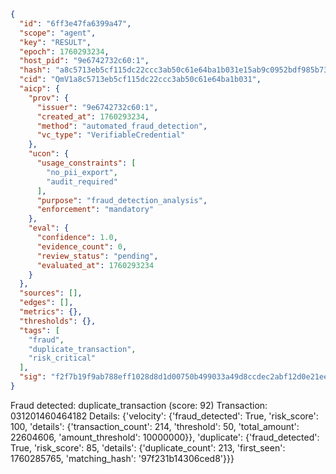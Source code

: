 ```json
{
  "id": "6ff3e47fa6399a47",
  "scope": "agent",
  "key": "RESULT",
  "epoch": 1760293234,
  "host_pid": "9e6742732c60:1",
  "hash": "a8c5713eb5cf115dc22ccc3ab50c61e64ba1b031e15ab9c0952bdf985b73d049",
  "cid": "QmV1a8c5713eb5cf115dc22ccc3ab50c61e64ba1b031",
  "aicp": {
    "prov": {
      "issuer": "9e6742732c60:1",
      "created_at": 1760293234,
      "method": "automated_fraud_detection",
      "vc_type": "VerifiableCredential"
    },
    "ucon": {
      "usage_constraints": [
        "no_pii_export",
        "audit_required"
      ],
      "purpose": "fraud_detection_analysis",
      "enforcement": "mandatory"
    },
    "eval": {
      "confidence": 1.0,
      "evidence_count": 0,
      "review_status": "pending",
      "evaluated_at": 1760293234
    }
  },
  "sources": [],
  "edges": [],
  "metrics": {},
  "thresholds": {},
  "tags": [
    "fraud",
    "duplicate_transaction",
    "risk_critical"
  ],
  "sig": "f2f7b19f9ab788eff1028d8d1d00750b499033a49d8ccdec2abf12d0e21eefa7"
}
```

Fraud detected: duplicate_transaction (score: 92)
Transaction: 031201460464182
Details: {'velocity': {'fraud_detected': True, 'risk_score': 100, 'details': {'transaction_count': 214, 'threshold': 50, 'total_amount': 22604606, 'amount_threshold': 10000000}}, 'duplicate': {'fraud_detected': True, 'risk_score': 85, 'details': {'duplicate_count': 213, 'first_seen': 1760285765, 'matching_hash': '97f231b14306ced8'}}}